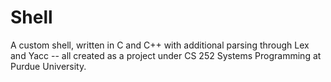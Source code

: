 # Shell
A custom shell, written in C and C++ with additional parsing through Lex and Yacc -- all created as a project under CS 252 Systems Programming at Purdue University.
